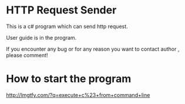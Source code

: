 # HTTP Request Sender
This is a c# program which can send http request.

User guide is in the program.

If you encounter any bug or for any reason you want to contact author , please comment!

# How to start the program
http://lmgtfy.com/?q=execute+c%23+from+command+line
